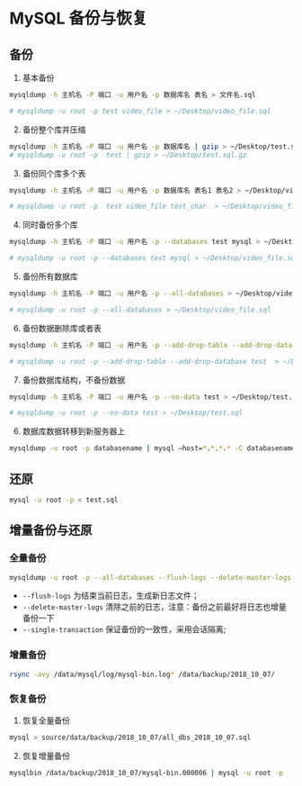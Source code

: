 # MySQL 备份与恢复

## 备份

1. 基本备份

```bash
mysqldump -h 主机名 -P 端口 -u 用户名 -p 数据库名 表名 > 文件名.sql

# mysqldump -u root -p test video_file > ~/Desktop/video_file.sql
```

2. 备份整个库并压缩

```bash
mysqldump -h 主机名 -P 端口 -u 用户名 -p 数据库名 | gzip > ~/Desktop/test.sql.gz
# mysqldump -u root -p  test | gzip > ~/Desktop/test.sql.gz
```

3. 备份同个库多个表

```bash
mysqldump -h 主机名 -P 端口 -u 用户名 -p 数据库名 表名1 表名2 > ~/Desktop/video_file.sql

# mysqldump -u root -p  test video_file test_char  > ~/Desktop/video_file.sql
```

4. 同时备份多个库

```bash
mysqldump -h 主机名 -P 端口 -u 用户名 -p --databases test mysql > ~/Desktop/video_file.sql

# mysqldump -u root -p --databases test mysql > ~/Desktop/video_file.sql
```

5. 备份所有数据库

```bash
mysqldump -h 主机名 -P 端口 -u 用户名 -p --all-databases > ~/Desktop/video_file.sql

# mysqldump -u root -p --all-databases > ~/Desktop/video_file.sql
```

6. 备份数据删除库或者表

```bash
mysqldump -h 主机名 -P 端口 -u 用户名 -p --add-drop-table --add-drop-database test  > ~/Desktop/video_file.sql

# mysqldump -u root -p --add-drop-table --add-drop-database test  > ~/Desktop/video_file.sql
```

7. 备份数据库结构，不备份数据

```bash
mysqldump -h 主机名 -P 端口 -u 用户名 -p --no-data test > ~/Desktop/test.sql

# mysqldump -u root -p --no-data test > ~/Desktop/test.sql
```

6. 数据库数据转移到新服务器上

```bash
mysqldump -u root -p databasename | mysql –host=*.*.*.* -C databasename
```

## 还原

```bash
mysql -u root -p < test.sql
```

## 增量备份与还原

### 全量备份

```bash
mysqldump -u root -p --all-databases --flush-logs --delete-master-logs --single-transaction | gzip >> /data/backup/2018_10_07/all_dbs_2018_10_07.sql.gz
```

- `--flush-logs` 为结束当前日志，生成新日志文件；
- `--delete-master-logs` 清除之前的日志，注意：备份之前最好将日志也增量备份一下
- `--single-transaction` 保证备份的一致性，采用会话隔离;

### 增量备份

```bash
rsync -avy /data/mysql/log/mysql-bin.log* /data/backup/2018_10_07/
```

### 恢复备份

1. 恢复全量备份

```bash
mysql > source/data/backup/2018_10_07/all_dbs_2018_10_07.sql
```

2. 恢复增量备份

```bash
mysqlbin /data/backup/2018_10_07/mysql-bin.000006 | mysql -u root -p
```
